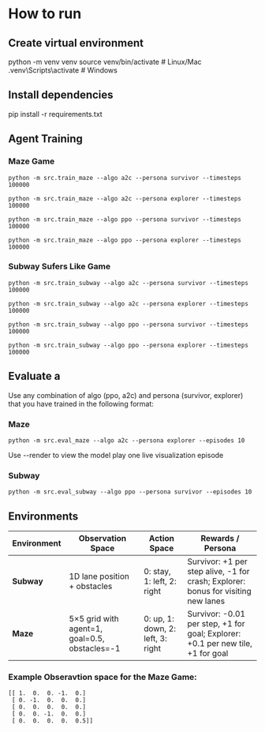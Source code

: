 # How to run
## Create virtual environment
python -m venv venv
source venv/bin/activate  # Linux/Mac
.venv\Scripts\activate     # Windows

## Install dependencies
pip install -r requirements.txt

## Agent Training

### Maze Game
```
python -m src.train_maze --algo a2c --persona survivor --timesteps 100000

python -m src.train_maze --algo a2c --persona explorer --timesteps 100000

python -m src.train_maze --algo ppo --persona survivor --timesteps 100000

python -m src.train_maze --algo ppo --persona explorer --timesteps 100000
```

### Subway Sufers Like Game
```
python -m src.train_subway --algo a2c --persona survivor --timesteps 100000

python -m src.train_subway --algo a2c --persona explorer --timesteps 100000

python -m src.train_subway --algo ppo --persona survivor --timesteps 100000

python -m src.train_subway --algo ppo --persona explorer --timesteps 100000
```

## Evaluate a 
Use any combination of algo (ppo, a2c) and persona (survivor, explorer) that you have trained in the following format:
### Maze
```
python -m src.eval_maze --algo a2c --persona explorer --episodes 10
```
Use --render to view the model play one live visualization episode
### Subway
```
python -m src.eval_subway --algo ppo --persona survivor --episodes 10
```

## Environments
| Environment       | Observation Space                                         | Action Space                      | Rewards / Persona                                                                 |
| ----------------- | --------------------------------------------------------- | --------------------------------- | --------------------------------------------------------------------------------- |
| **Subway** | 1D lane position + obstacles                              | 0: stay, 1: left, 2: right        | Survivor: +1 per step alive, -1 for crash; Explorer: bonus for visiting new lanes |
| **Maze**     | 5×5 grid with agent=1, goal=0.5, obstacles=-1 | 0: up, 1: down, 2: left, 3: right | Survivor: -0.01 per step, +1 for goal; Explorer: +0.1 per new tile, +1 for goal   |

### Example Obseravtion space for the Maze Game:
```
[[ 1.  0.  0. -1.  0.]  
 [ 0. -1.  0.  0.  0.]  
 [ 0.  0.  0.  0.  0.]  
 [ 0.  0. -1.  0.  0.]  
 [ 0.  0.  0.  0.  0.5]]
```

